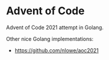# Advent of Code

Advent of Code 2021 attempt in Golang.

Other nice Golang implementations:

- https://github.com/nlowe/aoc2021
